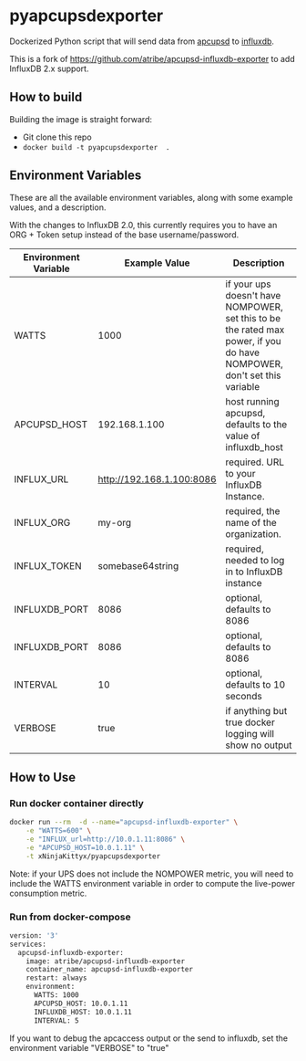 # pyapcupsdexporter

Dockerized Python script that will send data from [apcupsd](http://www.apcupsd.org/) to [influxdb](https://hub.docker.com/_/influxdb).

This is a fork of https://github.com/atribe/apcupsd-influxdb-exporter to add InfluxDB 2.x support.

## How to build
Building the image is straight forward:
* Git clone this repo
* `docker build -t pyapcupsdexporter  .`

## Environment Variables
These are all the available environment variables, along with some example values, and a description.

With the changes to InfluxDB 2.0, this currently requires you to have an ORG + Token setup instead of the base username/password.


| Environment Variable | Example Value | Description |
| -------------------- | ------------- | ----------- |
| WATTS |  1000 | if your ups doesn't have NOMPOWER, set this to be the rated max power, if you do have NOMPOWER, don't set this variable |
| APCUPSD_HOST | 192.168.1.100 | host running apcupsd, defaults to the value of influxdb_host |
| INFLUX_URL | http://192.168.1.100:8086 | required. URL to your InfluxDB Instance. |
| INFLUX_ORG | my-org | required, the name of the organization. |
| INFLUX_TOKEN | somebase64string | required, needed to log in to InfluxDB instance |
| INFLUXDB_PORT |  8086 | optional, defaults to 8086 |
| INFLUXDB_PORT |  8086 | optional, defaults to 8086 |
| INTERVAL | 10 | optional, defaults to 10 seconds |
| VERBOSE | true | if anything but true docker logging will show no output |

## How to Use

### Run docker container directly
```bash
docker run --rm  -d --name="apcupsd-influxdb-exporter" \
    -e "WATTS=600" \
    -e "INFLUX_url=http://10.0.1.11:8086" \
    -e "APCUPSD_HOST=10.0.1.11" \
    -t xNinjaKittyx/pyapcupsdexporter
```
Note: if your UPS does not include the NOMPOWER metric, you will need to include the WATTS environment variable in order to compute the live-power consumption
metric.

### Run from docker-compose
```bash
version: '3'
services:
  apcupsd-influxdb-exporter:
    image: atribe/apcupsd-influxdb-exporter
    container_name: apcupsd-influxdb-exporter
    restart: always
    environment:
      WATTS: 1000
      APCUPSD_HOST: 10.0.1.11
      INFLUXDB_HOST: 10.0.1.11
      INTERVAL: 5
```

If you want to debug the apcaccess output or the send to influxdb, set the environment variable "VERBOSE" to "true"

